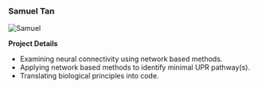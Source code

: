 ### Samuel Tan

![Samuel](https://gohwils.github.io/biodatascience/images/samuel.jpeg)

**Project Details**

- Examining neural connectivity using network based methods.
- Applying network based methods to identify minimal UPR pathway(s). 
- Translating biological principles into code. 


